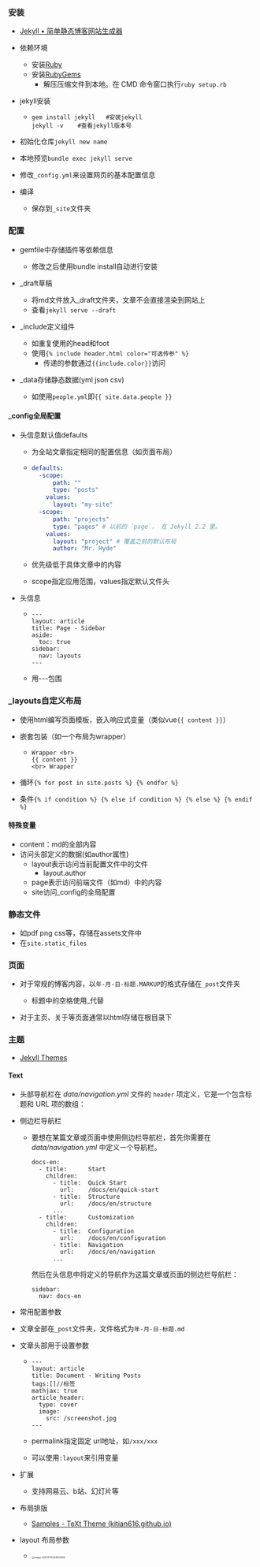 

### 安装

- [Jekyll • 简单静态博客网站生成器](http://jekyllcn.com/docs/themes/)

- 依赖环境

  - 安装[Ruby](https://link.zhihu.com/?target=https%3A//rubyinstaller.org/downloads/)
  - 安装[RubyGems](https://link.zhihu.com/?target=https%3A//rubygems.org/pages/download)
    - 解压压缩文件到本地。在 CMD 命令窗口执行`ruby setup.rb`

- jekyll安装

  - ```shell
    gem install jekyll   #安装jekyll  
    jekyll -v    #查看jekyll版本号
    ```

- 初始化仓库`jekyll new name`
- 本地预览`bundle exec jekyll serve`
- 修改`_config.yml`来设置网页的基本配置信息
- 编译

  - 保存到`_site`文件夹


### 配置

- gemfile中存储插件等依赖信息
  - 修改之后使用bundle install自动进行安装 

- _draft草稿
  - 将md文件放入_draft文件夹，文章不会直接渲染到网站上 
  - 查看`jekyll serve --draft`
- _include定义组件 
  - 如重复使用的head和foot
  - 使用`{% include header.html color="可选传参" %}`
    - 传递的参数通过`{{include.color}}`访问

- _data存储静态数据(yml json csv)
  - 如使用`people.yml`即`{{ site.data.people }}`


#### _config全局配置

- 头信息默认值defaults

  - 为全站文章指定相同的配置信息（如页面布局）

  - ```yml
    defaults:
      -scope:
          path: ""
          type: "posts"
        values:
          layout: "my-site"
      -scope:
          path: "projects"
          type: "pages" # 以前的 `page`， 在 Jekyll 2.2 里。
        values:
          layout: "project" # 覆盖之前的默认布局
          author: "Mr. Hyde"
    ```
    
  - 优先级低于具体文章中的内容

  - scope指定应用范围，values指定默认文件头

- 头信息

  - ```
    ---
    layout: article
    title: Page - Sidebar
    aside:
      toc: true
    sidebar:
      nav: layouts
    ---
    ```

  - 用---包围

### _layouts自定义布局

- 使用html编写页面模板，嵌入响应式变量（类似vue`{{ content }}`）

- 嵌套包装（如一个布局为wrapper）

  - ```
    Wrapper <br>
    {{ content }}
    <br> Wrapper
    ```

- 循环`{% for post in site.posts %} {% endfor %}`

- 条件`{% if condition %} {% else if condition %} {% else %} {% endif %} `

#### 特殊变量

- content：md的全部内容
- 访问头部定义的数据(如author属性)
  - layout表示访问当前配置文件中的文件
    - layout.author
  - page表示访问前端文件（如md）中的内容 
  - site访问_config的全局配置

### 静态文件

- 如pdf png css等，存储在assets文件中
- 在`site.static_files`

### 页面

- 对于常规的博客内容，以`年-月-日-标题.MARKUP`的格式存储在`_post`文件夹
  - 标题中的空格使用_代替

- 对于主页、关于等页面通常以html存储在根目录下

### 主题

- [Jekyll Themes](http://jekyllthemes.org/)

#### Text

- 头部导航栏在 *data/navigation.yml* 文件的 `header` 项定义，它是一个包含标题和 URL 项的数组：

- 侧边栏导航栏

  - 要想在某篇文章或页面中使用侧边栏导航栏，首先你需要在 *data/navigation.yml* 中定义一个导航栏。

    ```
    docs-en:
      - title:      Start
        children:
          - title:  Quick Start
            url:    /docs/en/quick-start
          - title:  Structure
            url:    /docs/en/structure
          ...
      - title:      Customization
        children:
          - title:  Configuration
            url:    /docs/en/configuration
          - title:  Navigation
            url:    /docs/en/navigation
          ...
    ```

    然后在头信息中将定义的导航作为这篇文章或页面的侧边栏导航栏：

    ```
    sidebar:
      nav: docs-en
    ```

- 常用配置参数

- 文章全部在`_post`文件夹，文件格式为`年-月-日-标题.md`

- 文章头部用于设置参数

  - ```
    ---
    layout: article
    title: Document - Writing Posts
    tags:[]//标签
    mathjax: true
    article_header:
      type: cover
      image:
        src: /screenshot.jpg
    ---
    ```
    
  - permalink指定固定 url地址，如`/xxx/xxx` 

  - 可以使用`:layout`来引用变量

- 扩展

  - 支持网易云、b站、幻灯片等

- 布局排版

  - [Samples - TeXt Theme (kitian616.github.io)](https://kitian616.github.io/jekyll-TeXt-theme/samples.html)

- layout 布局参数

  - <img src="https://thdlrt.oss-cn-beijing.aliyuncs.com/image-20230712204934462.png" alt="image-20230712204934462" style="zoom:33%;" />
